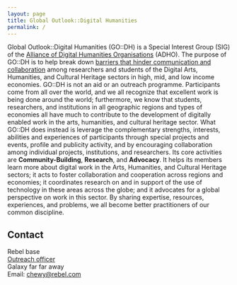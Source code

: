 ```yaml
---
layout: page
title: Global Outlook::Digital Humanities
permalink: /
---
```


Global Outlook::Digital Humanities (GO::DH) is a Special Interest Group (SIG) of the [Alliance of Digital Humanities Organisations](http://digitalhumanities.org/) (ADHO). The purpose of GO::DH is to help break down [barriers that hinder communication and collaboration](http://dpod.kakelbont.ca/2012/11/02/in-a-rich-mans-world-global-dh/) among researchers and students of the Digital Arts, Humanities, and Cultural Heritage sectors in high, mid, and low income economies. GO::DH is not an aid or an outreach programme. Participants come from all over the world, and we all recognize that excellent work is being done around the world; furthermore, we know that students, researchers, and institutions in all geographic regions and types of economies all have much to contribute to the development of digitally enabled work in the arts, humanities, and cultural heritage sector. What GO::DH does instead is leverage the complementary strengths, interests, abilities and experiences of participants through special projects and events, profile and publicity activity, and by encouraging collaboration among individual projects, institutions, and researchers. Its core activities are **Community-Building**, **Research**, and **Advocacy**. It helps its members learn more about digital work in the Arts, Humanities, and Cultural Heritage sectors; it acts to foster collaboration and cooperation across regions and economies; it coordinates research on and in support of the use of technology in these areas across the globe; and it advocates for a global perspective on work in this sector. By sharing expertise, resources, experiences, and problems, we all become better practitioners of our common discipline.

## Contact

Rebel base <br />
[Outreach officer](https://en.wikipedia.org/wiki/Yavin) <br />
Galaxy far far away<br />
Email: [chewy@rebel.com](mailto:chewy@rebel.com)

